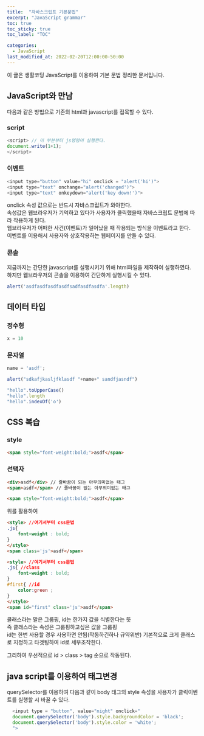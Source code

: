 ```yaml
---
title:  "자바스크립트 기본문법"
excerpt: "JavaScript grammar"
toc: true
toc_sticky: true
toc_label: "TOC"

categories:
  - JavaScript
last_modified_at: 2022-02-20T12:00:00-50:00
---
```


이 글은 생활코딩 JavaScript를 이용하여 기본 문법 정리한 문서입니다.  

## JavaScript와 만남
다음과 같은 방법으로 기존의 html과 javascript를 접목할 수 있다.  

### script
```javascript
<script> // 이 부분부터 js명령어 실행한다.
document.write(1+1);
</script>
```

### 이벤트
```javascript
<input type="button" value="hi" onclick = "alert('hi')">
<input type="text" onchange="alert('changed')">
<input type="text" onkeydown="alert('key down!')">
```
onclick 속성 값으로는 반드시 자바스크립트가 와야한다.  
속성값은 웹브라우저가 기억하고 있다가 사용자가 클릭했을때 자바스크립트 문법에 따라 작용하게 된다.  
웹브라우저가 어떠한 사건(이벤트)가 일어났을 때 작용되는 방식을 이벤트라고 한다.  
이벤트를 이용해서 사용자와 상호작용하는 웹페이지를 만들 수 있다.  

### 콘솔
지금까지는 간단한 javascript를 실행시키기 위해 html파일을 제작하여 실행하였다.  
하지만 웹브라우저의 콘솔을 이용하여 간단하게 실행시킬 수 있다.  
```javascript
alert('asdfasdfasdfasdfsadfasdfasdfa'.length)
```

## 데이터 타입

### 정수형
```javascript
x = 10
```
### 문자열
```javascript
name = 'asdf';

alert("sdkafjkasljfklasdf "+name+" sandfjasndf")

"hello".toUpperCase()
"hello".length
"hello".indexOf('o')
```

## CSS 복습
### style
```html
<span style="font-weight:bold;">asdf</span>
```

### 선택자
```html
<div>asdf</div> // 줄바꿈이 되는 아무의미없는 태그
<span>asdf</span> // 줄바꿈이 없는 아무의미없는 태그

<span style="font-weight:bold;">asdf</span>
```
위를 활용하여
```html
<style> //여기서부터 css문법 
.js{
    font-weight : bold;
}
</style>
<span class='js'>asdf</span>
```

```html
<style> //여기서부터 css문법 
.js{ //class
    font-weight : bold;
}
#first{ //id
    color:green ;
}
</style>
<span id="first" class='js'>asdf</span>
```
클래스라는 말은 그룹핑, id는 한가지 값을 식별한다는 뜻  
즉 클래스라는 속성은 그룹핑하고싶은 값을 그룹핑  
id는 한번 사용할 경우 사용하면 안됨(작동하긴하나 규약위반)
기본적으로 크게 클래스로 지정하고 타겟팅하여 id로 세부조작한다.  

그리하여 우선적으로 id > class > tag 순으로 작동된다. 

## java script를 이용하여 태그변경
querySelector를 이용하여 다음과 같이 body 태그의 style 속성을 사용자가 클릭이벤트를 실행할 시 바꿀 수 있다.
```javascript
  <input type = "button", value="night" onclick="
  document.querySelector('body').style.backgroundColor = 'black';
  document.querySelector('body').style.color = 'white';
  ">
```